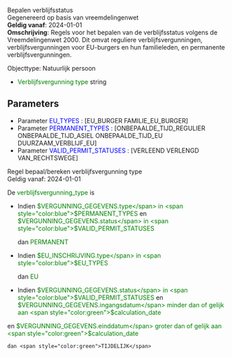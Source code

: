 Bepalen verblijfsstatus \
Gegenereerd op basis van vreemdelingenwet \
**Geldig vanaf**: 2024-01-01 \
**Omschrijving**: Regels voor het bepalen van de verblijfsstatus volgens de Vreemdelingenwet 2000. Dit omvat reguliere verblijfsvergunningen, verblijfsvergunningen voor EU-burgers en hun familieleden, en permanente verblijfsvergunningen.


Objecttype: Natuurlijk persoon
- <span style="color:green">Verblijfsvergunning type</span> string

## Parameters ##
- Parameter <span style="color:blue">EU_TYPES</span> : [EU_BURGER FAMILIE_EU_BURGER]
- Parameter <span style="color:blue">PERMANENT_TYPES</span> : [ONBEPAALDE_TIJD_REGULIER ONBEPAALDE_TIJD_ASIEL ONBEPAALDE_TIJD_EU DUURZAAM_VERBLIJF_EU]
- Parameter <span style="color:blue">VALID_PERMIT_STATUSES</span> : [VERLEEND VERLENGD VAN_RECHTSWEGE]


Regel bepaal/bereken verblijfsvergunning type \
Geldig vanaf: 2024-01-01

De <span style="color: green">verblijfsvergunning_type</span> is

  - Indien <span style="color:green">$VERGUNNING_GEGEVENS.type</span> in
  		<span style="color:blue">$PERMANENT_TYPES</span>
   en <span style="color:green">$VERGUNNING_GEGEVENS.status</span> in
  		<span style="color:blue">$VALID_PERMIT_STATUSES</span>



    dan <span style="color:green">PERMANENT</span>


  - Indien <span style="color:green">$EU_INSCHRIJVING.type</span> in
  		<span style="color:blue">$EU_TYPES</span>

    dan <span style="color:green">EU</span>


  - Indien <span style="color:green">$VERGUNNING_GEGEVENS.status</span> in
  		<span style="color:blue">$VALID_PERMIT_STATUSES</span>
   en <span style="color:green">$VERGUNNING_GEGEVENS.ingangsdatum</span> minder dan of gelijk aan <span style="color:green">$calculation_date</span>

   en <span style="color:green">$VERGUNNING_GEGEVENS.einddatum</span> groter dan of gelijk aan <span style="color:green">$calculation_date</span>




    dan <span style="color:green">TIJDELIJK</span>
